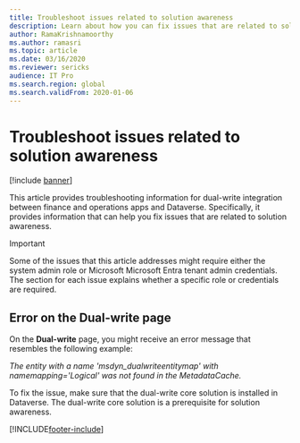 ```yaml
---
title: Troubleshoot issues related to solution awareness
description: Learn about how you can fix issues that are related to solution awareness, including issues involving error messages on the dual-write page.
author: RamaKrishnamoorthy
ms.author: ramasri
ms.topic: article
ms.date: 03/16/2020
ms.reviewer: sericks
audience: IT Pro
ms.search.region: global
ms.search.validFrom: 2020-01-06
---
```


# Troubleshoot issues related to solution awareness

[!include [banner](../../includes/banner.md)]





This article provides troubleshooting information for dual-write integration between finance and operations apps and Dataverse. Specifically, it provides information that can help you fix issues that are related to solution awareness.

> [!IMPORTANT]
> Some of the issues that this article addresses might require either the system admin role or Microsoft Microsoft Entra tenant admin credentials. The section for each issue explains whether a specific role or credentials are required.

## Error on the Dual-write page

On the **Dual-write** page, you might receive an error message that resembles the following example:

*The entity with a name 'msdyn\_dualwriteentitymap' with namemapping='Logical' was not found in the MetadataCache.*

To fix the issue, make sure that the dual-write core solution is installed in Dataverse. The dual-write core solution is a prerequisite for solution awareness.


[!INCLUDE[footer-include](../../../../includes/footer-banner.md)]